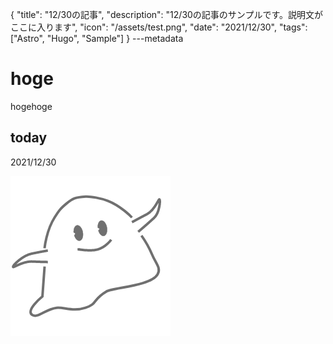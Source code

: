{
  "title": "12/30の記事",
  "description": "12/30の記事のサンプルです。説明文がここに入ります",
  "icon": "/assets/test.png",
  "date": "2021/12/30",
  "tags": ["Astro", "Hugo", "Sample"]
}
---metadata

# hoge
hogehoge

## today
2021/12/30

![img](/assets/test.png)